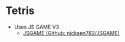 # Tetris

- Uses JS GAME V3
  - [JSGAME (Github: nicksen782/JSGAME)](https://github.com/nicksen782/JSGAME)